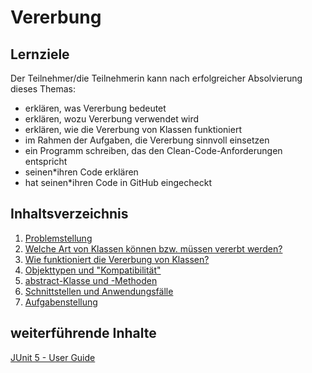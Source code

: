# Vererbung

## Lernziele
Der Teilnehmer/die Teilnehmerin kann nach erfolgreicher Absolvierung dieses Themas:
- erklären, was Vererbung bedeutet
- erklären, wozu Vererbung verwendet wird
- erklären, wie die Vererbung von Klassen funktioniert
- im Rahmen der Aufgaben, die Vererbung sinnvoll einsetzen
- ein Programm schreiben, das den Clean-Code-Anforderungen entspricht
- seinen\*ihren Code erklären
- hat seinen\*ihren Code in GitHub eingecheckt

## Inhaltsverzeichnis

1. [Problemstellung](01-problemstellung.md)
1. [Welche Art von Klassen können bzw. müssen vererbt werden?](02-arten-der-vererbung.md)
1. [Wie funktioniert die Vererbung von Klassen?](03-vererbung-und-wie.md)
1. [Objekttypen und "Kompatibilität"](04-type-cast-instanceof.md)
1. [abstract-Klasse und -Methoden](05-abstract-class-methods.md)
1. [Schnittstellen und Anwendungsfälle](06-schnittstellen.md)
1. [Aufgabenstellung](XX-aufgabenstellung.md)

## weiterführende Inhalte

[JUnit 5 - User Guide](https://junit.org/junit5/docs/current/user-guide/)
